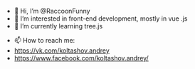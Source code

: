 - 👋 Hi, I’m @RaccoonFunny
- 👀 I’m interested in front-end development, mostly in vue .js 
- 🌱 I’m currently learning tree.js
<!---
- 💞️ I’m looking to collaborate on ...
--->
- 📫 How to reach me:
-   https://vk.com/koltashov.andrey
-   https://www.facebook.com/koltashov.andrey/
<!---
RaccoonFunny/RaccoonFunny is a ✨ special ✨ repository because its `README.md` (this file) appears on your GitHub profile.
You can click the Preview link to take a look at your changes.
--->
